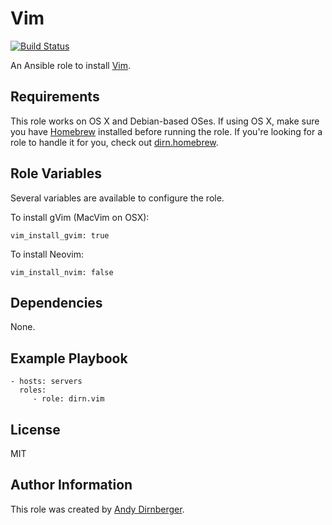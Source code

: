 Vim
===

[![Build Status](https://travis-ci.org/dirn/ansible-vim.svg?branch=master)](https://travis-ci.org/dirn/ansible-vim)

An Ansible role to install [Vim](http://www.vim.org/).

Requirements
------------

This role works on OS X and Debian-based OSes. If using OS X, make sure you have
[Homebrew](http://brew.sh/) installed before running the role. If you're looking
for a role to handle it for you, check out
[dirn.homebrew](https://github.com/dirn/ansible-homebrew).

Role Variables
--------------

Several variables are available to configure the role.

To install gVim (MacVim on OSX):

    vim_install_gvim: true

To install Neovim:

    vim_install_nvim: false

Dependencies
------------

None.

Example Playbook
----------------

    - hosts: servers
      roles:
         - role: dirn.vim

License
-------

MIT

Author Information
------------------

This role was created by [Andy Dirnberger](https://github.com/dirn).
